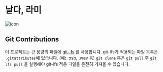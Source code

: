 # 날다, 라미

![icon](Assets/Sprites/icon.png)

## Git Contributions

이 프로젝트는 큰 용량의 파일에 [git-lfs](https://git-lfs.github.com/) 를 사용합니다.
git-lfs가 적용되는 파일 목록은 `.gitattributes`에 있습니다. (예: .psb, .wav 등)
`git clone` 혹은 `git pull` 후 `git lfs pull` 을 실행해야 git-lfs 적용 파일을 온전히 가져올 수 있습니다.
